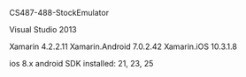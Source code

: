 CS487-488-StockEmulator

Visual Studio 2013

Xamarin   4.2.2.11 
Xamarin.Android   7.0.2.42 
Xamarin.iOS   10.3.1.8 

ios 8.x
android SDK installed: 21, 23, 25
